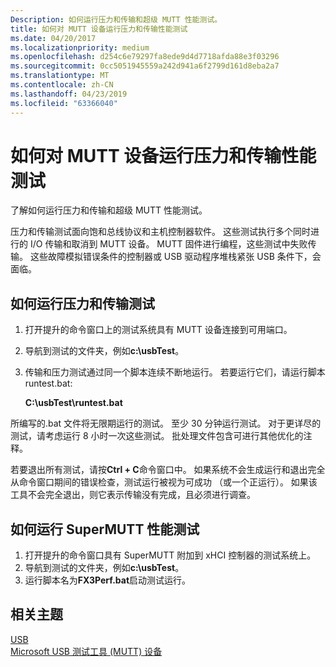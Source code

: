 ```yaml
---
Description: 如何运行压力和传输和超级 MUTT 性能测试。
title: 如何对 MUTT 设备运行压力和传输性能测试
ms.date: 04/20/2017
ms.localizationpriority: medium
ms.openlocfilehash: d254c6e79297fa8ede9d4d7718afda88e3f03296
ms.sourcegitcommit: 0cc5051945559a242d941a6f2799d161d8eba2a7
ms.translationtype: MT
ms.contentlocale: zh-CN
ms.lasthandoff: 04/23/2019
ms.locfileid: "63366040"
---
```

# <a name="how-to-run-stress-and-transfer-performance-tests-for-mutt-devices"></a>如何对 MUTT 设备运行压力和传输性能测试


了解如何运行压力和传输和超级 MUTT 性能测试。

压力和传输测试面向饱和总线协议和主机控制器软件。 这些测试执行多个同时进行的 I/O 传输和取消到 MUTT 设备。 MUTT 固件进行编程，这些测试中失败传输。 这些故障模拟错误条件的控制器或 USB 驱动程序堆栈紧张 USB 条件下，会面临。

## <a name="how-to-run-stress-and-transfer-tests"></a>如何运行压力和传输测试


1.  打开提升的命令窗口上的测试系统具有 MUTT 设备连接到可用端口。
2.  导航到测试的文件夹，例如**c:\\usbTest**。
3.  传输和压力测试通过同一个脚本连续不断地运行。 若要运行它们，请运行脚本 runtest.bat:

    **C:\\usbTest\\runtest.bat**

所编写的.bat 文件将无限期运行的测试。 至少 30 分钟运行测试。 对于更详尽的测试，请考虑运行 8 小时一次这些测试。 批处理文件包含可进行其他优化的注释。

若要退出所有测试，请按**Ctrl + C**命令窗口中。 如果系统不会生成运行和退出完全从命令窗口期间的错误检查，测试运行被视为可成功 （或一个正运行）。 如果该工具不会完全退出，则它表示传输没有完成，且必须进行调查。

## <a href="" id="supermutt-perf"></a>如何运行 SuperMUTT 性能测试


1.  打开提升的命令窗口具有 SuperMUTT 附加到 xHCI 控制器的测试系统上。
2.  导航到测试的文件夹，例如**c:\\usbTest**。
3.  运行脚本名为**FX3Perf.bat**启动测试运行。

## <a name="related-topics"></a>相关主题
[USB](https://msdn.microsoft.com/library/windows/hardware/ff538930)  
[Microsoft USB 测试工具 (MUTT) 设备](microsoft-usb-test-tool--mutt--devices.md)  



